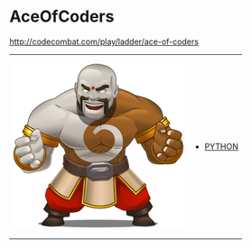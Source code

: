 # AceOfCoders 

http://codecombat.com/play/ladder/ace-of-coders
<table>
<tr>
<td>

![Hero Picture](hero.png?raw=true "Hero Picture")

</td>
<td>
<ul>
<li>

[PYTHON](AceOfCoders.py)

</li>
</td>
</tr>
<table>